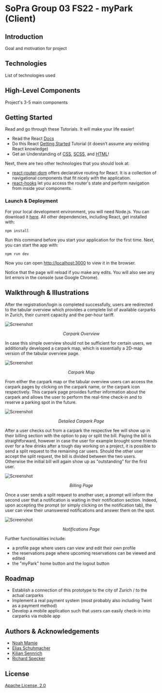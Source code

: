# SoPra Group 03 FS22 - myPark (Client)

## Introduction

Goal and motivation for project

## Technologies

List of technologies used

## High-Level Components

Project's 3-5 main components

## Getting Started

Read and go through these Tutorials. It will make your life easier!

- Read the React [Docs](https://reactjs.org/docs/getting-started.html)
- Do this React [Getting Started](https://reactjs.org/tutorial/tutorial.html) Tutorial (it doesn’t assume any existing React knowledge)
- Get an Understanding of [CSS](https://www.w3schools.com/Css/), [SCSS](https://sass-lang.com/documentation/syntax), and [HTML](https://www.w3schools.com/html/html_intro.asp)!

Next, there are two other technologies that you should look at:

* [react-router-dom](https://reacttraining.com/react-router/web/guides/quick-start) offers declarative routing for React. It is a collection of navigational components that fit nicely with the application. 
* [react-hooks](https://reactrouter.com/web/api/Hooks) let you access the router's state and perform navigation from inside your components.
### Launch & Deployment

For your local development environment, you will need Node.js. You can download it [here](https://nodejs.org). All other dependencies, including React, get installed with:

```npm install```

Run this command before you start your application for the first time. Next, you can start the app with:

```npm run dev```

Now you can open [http://localhost:3000](http://localhost:3000) to view it in the browser.

Notice that the page will reload if you make any edits. You will also see any lint errors in the console (use Google Chrome).

## Walkthrough & Illustrations

After the registration/login is completed successfully, users are redirected to the tabular overview which provides a complete list of available carparks in Zurich, their current capacity and the per-hour tariff.

![Screenshot](screenshots/overview.png)
<p align = "center">
<em>Carpark Overview</em>
</p>

In case this simple overview should not be sufficient for certain users, we additionally developed a carpark map, which is essentially a 2D-map version of the tabular overview page.

![Screenshot](screenshots/map.png)
<p align = "center">
<em>Carpark Map</em>
</p>

From either the carpark map or the tabular overview users can access the carpark pages by clicking on the carpark name, or the carpark icon respectively. This carpark page provides further information about the carpark and allows the user to perform the real-time check-in and to reserve a parking spot in the future.

![Screenshot](screenshots/carpark.png)
<p align = "center">
<em>Detailed Carpark Page</em>
</p>

After a user checks out from a carpark the respective fee will show up in their billing section with the option to pay or split the bill. Paying the bill is straightforward, however in case the user for example brought some friends over for a few drinks after a tough day working on a project, it is possible to send a split request to the remaining car users. Should the other user accept the split request, the bill is divided between the two users. Otherwise the initial bill will again show up as "outstanding" for the first user.

![Screenshot](screenshots/billing.png)
<p align = "center">
<em>Billing Page</em>
</p>

Once a user sends a split request to another user, a prompt will inform the second user that a notification is waiting in their notification section. Indeed, upon accepting the prompt (or simply clicking on the notification tab), the user can view their unanswered notifications and answer them on the spot.

![Screenshot](screenshots/notifications.png)
<p align = "center">
<em>Notifications Page</em>
</p>

Further functionalities include:
- a profile page where users can view and edit their own profile
- the reservations page where upcoming reservations can be viewed and edited
- the "myPark" home button and the logout button

## Roadmap

- Establish a connection of this prototype to the city of Zurich / to the actual carparks
- Implement a real payment system (most probably also including Twint as a payment method)
- Develop a mobile application such that users can easily check-in into carparks via mobile app 

## Authors & Acknowledgements

-   [Noah Mamie](https://github.com/nmamie)
-   [Elias Schuhmacher](https://github.com/e-schuh)
-   [Kilian Sennrich](https://github.com/ksennr)
-   [Richard Specker](https://github.com/rspecker)

## License

[Apache License, 2.0](./LICENSE)